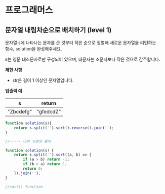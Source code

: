 # 프로그래머스



## 문자열 내림차순으로 배치하기 (level 1)

문자열 s에 나타나는 문자를 큰 것부터 작은 순으로 정렬해 새로운 문자열을 리턴하는 함수, solution을 완성해주세요.

s는 영문 대소문자로만 구성되어 있으며, 대문자는 소문자보다 작은 것으로 간주합니다.



**제한 사항**

* str은 길이 1 이상인 문자열입니다.



**입출력 예**

| s         | return    |
| --------- | --------- |
| "Zbcdefg" | "gfedcdZ" |



```javascript
function solution(s){
    return s.split('').sort().reverse().join('');
}

//----- 다른 사람의 풀이

function solution(s) {
    return s.split('').sort((a, b) => {
        if (a > b) return -1;
        if (b > a) return 1;
        return 0;
    }).join('');
}

//sort() function
```

